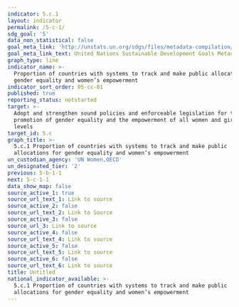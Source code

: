 ```yaml
---
indicator: 5.c.1
layout: indicator
permalink: /5-c-1/
sdg_goal: '5'
data_non_statistical: false
goal_meta_link: 'http://unstats.un.org/sdgs/files/metadata-compilation/Metadata-Goal-5.pdf'
goal_meta_link_text: United Nations Sustainable Development Goals Metadata (pdf 634kB)
graph_type: line
indicator_name: >-
  Proportion of countries with systems to track and make public allocations for
  gender equality and women’s empowerment
indicator_sort_order: 05-cc-01
published: true
reporting_status: notstarted
target: >-
  Adopt and strengthen sound policies and enforceable legislation for the
  promotion of gender equality and the empowerment of all women and girls at all
  levels
target_id: 5.c
graph_title: >-
  5.c.1 Proportion of countries with systems to track and make public
  allocations for gender equality and women’s empowerment
un_custodian_agency: 'UN Women,OECD'
un_designated_tier: '2'
previous: 5-b-1-1
next: 5-c-1-1
data_show_map: false
source_active_1: true
source_url_text_1: Link to source
source_active_2: false
source_url_text_2: Link to Source
source_active_3: false
source_url_3: Link to source
source_active_4: false
source_url_text_4: Link to source
source_active_5: false
source_url_text_5: Link to source
source_active_6: false
source_url_text_6: Link to source
title: Untitled
national_indicator_available: >-
  5.c.1 Proportion of countries with systems to track and make public
  allocations for gender equality and women’s empowerment
---
```

